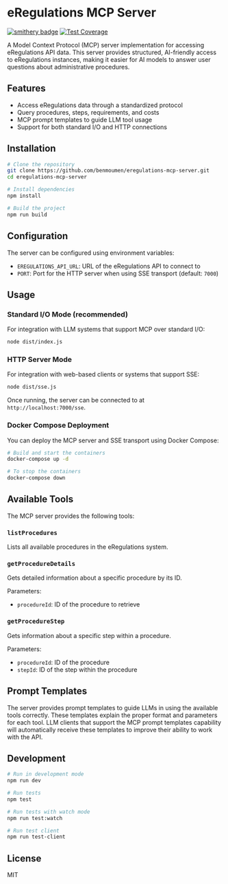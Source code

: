 # eRegulations MCP Server

[![smithery badge](https://smithery.ai/badge/@unctad-ai/eregulations-mcp-server)](https://smithery.ai/server/@unctad-ai/eregulations-mcp-server)
[![Test Coverage](https://img.shields.io/badge/coverage-88.18%25-brightgreen)](https://github.com/unctad-ai/eregulations-mcp-server/tree/main/coverage)

A Model Context Protocol (MCP) server implementation for accessing eRegulations API data. This server provides structured, AI-friendly access to eRegulations instances, making it easier for AI models to answer user questions about administrative procedures.

## Features

- Access eRegulations data through a standardized protocol
- Query procedures, steps, requirements, and costs
- MCP prompt templates to guide LLM tool usage
- Support for both standard I/O and HTTP connections

## Installation

```bash
# Clone the repository
git clone https://github.com/benmoumen/eregulations-mcp-server.git
cd eregulations-mcp-server

# Install dependencies
npm install

# Build the project
npm run build
```

## Configuration

The server can be configured using environment variables:

- `EREGULATIONS_API_URL`: URL of the eRegulations API to connect to
- `PORT`: Port for the HTTP server when using SSE transport (default: `7000`)

## Usage

### Standard I/O Mode (recommended)

For integration with LLM systems that support MCP over standard I/O:

```bash
node dist/index.js
```

### HTTP Server Mode

For integration with web-based clients or systems that support SSE:

```bash
node dist/sse.js
```

Once running, the server can be connected to at `http://localhost:7000/sse`.

### Docker Compose Deployment

You can deploy the MCP server and SSE transport using Docker Compose:

```bash
# Build and start the containers
docker-compose up -d

# To stop the containers
docker-compose down
```

## Available Tools

The MCP server provides the following tools:

### `listProcedures`

Lists all available procedures in the eRegulations system.

### `getProcedureDetails`

Gets detailed information about a specific procedure by its ID.

Parameters:
- `procedureId`: ID of the procedure to retrieve

### `getProcedureStep`

Gets information about a specific step within a procedure.

Parameters:
- `procedureId`: ID of the procedure
- `stepId`: ID of the step within the procedure

## Prompt Templates

The server provides prompt templates to guide LLMs in using the available tools correctly. These templates explain the proper format and parameters for each tool. LLM clients that support the MCP prompt templates capability will automatically receive these templates to improve their ability to work with the API.

## Development

```bash
# Run in development mode
npm run dev

# Run tests
npm test

# Run tests with watch mode
npm run test:watch

# Run test client
npm run test-client
```

## License

MIT